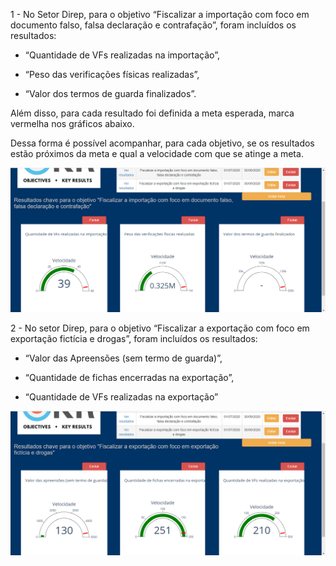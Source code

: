 1 - No Setor Direp, para o objetivo “Fiscalizar a importação com foco em 
documento falso, falsa declaração e contrafação”, foram incluídos os 
resultados: 

- “Quantidade de VFs realizadas na importação”, 

- “Peso das verificações físicas realizadas”,

- “Valor dos termos de guarda finalizados”.

Além disso, para cada resultado foi definida a meta esperada, marca 
vermelha nos gráficos abaixo.

Dessa forma é possível acompanhar, para cada objetivo, se os resultados 
estão próximos da meta e qual a velocidade com que se atinge a meta. 

![Painel OKR](../images/OKRb1.png)


2 - No setor Direp, para o objetivo “Fiscalizar a exportação com foco 
em exportação fictícia e drogas”,  foram incluídos os resultados:

- “Valor das Apreensões (sem termo de guarda)”,

- “Quantidade de fichas encerradas na exportação”,

- “Quantidade de VFs realizadas na exportação”

![Painel OKR](../images/OKRb2.png)